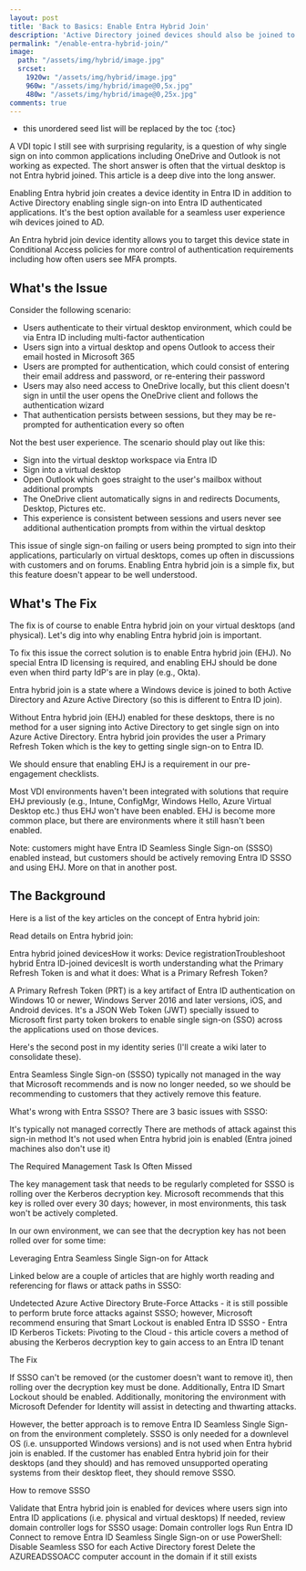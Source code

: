 ```yaml
---
layout: post
title: 'Back to Basics: Enable Entra Hybrid Join'
description: 'Active Directory joined devices should also be joined to Entra ID to create device identities and enable single sign-on.'
permalink: "/enable-entra-hybrid-join/"
image:
  path: "/assets/img/hybrid/image.jpg"
  srcset:
    1920w: "/assets/img/hybrid/image.jpg"
    960w: "/assets/img/hybrid/image@0,5x.jpg"
    480w: "/assets/img/hybrid/image@0,25x.jpg"
comments: true
---
```

- this unordered seed list will be replaced by the toc
{:toc}

A VDI topic I still see with surprising regularity, is a question of why single sign on into common applications including OneDrive and Outlook is not working as expected. The short answer is often that the virtual desktop is not Entra hybrid joined. This article is a deep dive into the long answer.

Enabling Entra hybrid join creates a device identity in Entra ID in addition to  Active Directory enabling single sign-on into Entra ID authenticated applications. It's the best option available for a seamless user experience wih devices joined to AD.

An Entra hybrid join device identity allows you to target this device state in Conditional Access policies for more control of authentication requirements including how often users see MFA prompts.

## What's the Issue

Consider the following scenario:

* Users authenticate to their virtual desktop environment, which could be via Entra ID including multi-factor authentication
* Users sign into a virtual desktop and opens Outlook to access their email hosted in Microsoft 365
* Users are prompted for authentication, which could consist of entering their email address and password, or re-entering their password
* Users may also need access to OneDrive locally, but this client doesn't sign in until the user opens the OneDrive client and follows the authentication wizard
* That authentication persists between sessions, but they may be re-prompted for authentication every so often

Not the best user experience. The scenario should play out like this:

* Sign into the virtual desktop workspace via Entra ID
* Sign into a virtual desktop
* Open Outlook which goes straight to the user's mailbox without additional prompts
* The OneDrive client automatically signs in and redirects Documents, Desktop, Pictures etc.
* This experience is consistent between sessions and users never see additional authentication prompts from within the virtual desktop

This issue of single sign-on failing or users being prompted to sign into their applications, particularly on virtual desktops, comes up often in discussions with customers and on forums. Enabling Entra hybrid join is a simple fix, but this feature doesn't appear to be well understood.

## What's The Fix

The fix is of course to enable Entra hybrid join on your virtual desktops (and physical). Let's dig into why enabling Entra hybrid join is important.


To fix this issue the correct solution is to enable Entra hybrid join (EHJ). No special Entra ID licensing is required, and enabling EHJ should be done even when third party IdP's are in play (e.g., Okta).

Entra hybrid join is a state where a Windows device is joined to both Active Directory and Azure Active Directory (so this is different to Entra ID join).

Without Entra hybrid join (EHJ) enabled for these desktops, there is no method for a user signing into Active Directory to get single sign on into Azure Active Directory. Entra hybrid join provides the user a Primary Refresh Token which is the key to getting single sign-on to Entra ID.

We should ensure that enabling EHJ is a requirement in our pre-engagement checklists.

Most VDI environments haven't been integrated with solutions that require EHJ previously (e.g., Intune, ConfigMgr, Windows Hello, Azure Virtual Desktop etc.) thus EHJ won't have been enabled. EHJ is become more common place, but there are environments where it still hasn't been enabled.

Note: customers might have Entra ID Seamless Single Sign-on (SSSO) enabled instead, but customers should be actively removing Entra ID SSSO and using EHJ. More on that in another post.

## The Background

Here is a list of the key articles on the concept of Entra hybrid join:

Read details on Entra hybrid join:

Entra hybrid joined devicesHow it works: Device registrationTroubleshoot hybrid Entra ID-joined devicesIt is worth understanding what the Primary Refresh Token is and what it does: What is a Primary Refresh Token?

A Primary Refresh Token (PRT) is a key artifact of Entra ID authentication on Windows 10 or newer, Windows Server 2016 and later versions, iOS, and Android devices. It's a JSON Web Token (JWT) specially issued to Microsoft first party token brokers to enable single sign-on (SSO) across the applications used on those devices.




Here's the second post in my identity series (I'll create a wiki later to consolidate these).

Entra Seamless Single Sign-on (SSSO) typically not managed in the way that Microsoft recommends and is now no longer needed, so we should be recommending to customers that they actively remove this feature.

What's wrong with Entra SSSO? There are 3 basic issues with SSSO:

It's typically not managed correctly
There are methods of attack against this sign-in method
It's not used when Entra hybrid join is enabled (Entra joined machines also don't use it) 

The Required Management Task Is Often Missed

The key management task that needs to be regularly completed for SSSO is rolling over the Kerberos decryption key. Microsoft recommends that this key is rolled over every 30 days; however, in most environments, this task won't be actively completed.

In our own environment, we can see that the decryption key has not been rolled over for some time:



Leveraging Entra Seamless Single Sign-on  for Attack

Linked below are a couple of articles that are highly worth reading and referencing for flaws or attack paths in SSSO:

Undetected Azure Active Directory Brute-Force Attacks - it is still possible to perform brute force attacks against SSSO; however, Microsoft recommend ensuring that Smart Lockout is enabled
Entra ID SSSO - Entra ID Kerberos Tickets: Pivoting to the Cloud - this article covers a method of abusing the Kerberos decryption key to gain access to an Entra ID tenant

The Fix

If SSSO can't be removed (or the customer doesn't want to remove it), then rolling over the decryption key must be done. Additionally, Entra ID Smart Lockout should be enabled. Additionally, monitoring the environment with Microsoft Defender for Identity will assist in detecting and thwarting attacks.

However, the better approach is to remove Entra ID Seamless Single Sign-on from the environment completely. SSSO is only needed for a downlevel OS (i.e. unsupported Windows versions) and is not used when Entra hybrid join is enabled. If the customer has enabled Entra hybrid join for their desktops (and they should) and has removed unsupported operating systems from their desktop fleet, they should remove SSSO.

How to remove SSSO

Validate that Entra hybrid join is enabled for devices where users sign into Entra ID applications (i.e. physical and virtual desktops)
If needed, review domain controller logs for SSSO usage: Domain controller logs
Run Entra ID Connect to remove Entra ID Seamless Single Sign-on or use PowerShell: Disable Seamless SSO for each Active Directory forest
Delete the AZUREADSSOACC computer account in the domain if it still exists
